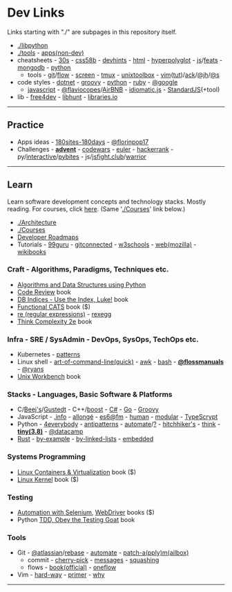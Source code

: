 # Dev Links

Links starting with "./" are subpages in this repository itself.

* [./libpython](libpython.md#python-libraries)
* [./tools](tools.md#tools) - [apps(non-dev)](https://www.notion.so/Apps-a0911d71491446678fb3c3a8233cbe5b)
* cheatsheets - [30s](https://www.30secondsofcode.org/) - [css58b](https://jrl.ninja/etc/1/) - [devhints](https://devhints.io/bash) - [html](https://htmlcheatsheet.com/) - [hyperpolyglot](http://hyperpolyglot.org/) - [js](https://mbeaudru.github.io/modern-js-cheatsheet/)/[feats](http://es6-features.org/) - [mongodb](https://www.bmc.com/blogs/mongodb-cheat-sheet/) - [python](https://www.pythonsheets.com/)
  - tools - [git](https://github.github.com/training-kit/)/[flow](https://danielkummer.github.io/git-flow-cheatsheet/) - [screen](https://kb.iu.edu/d/acuy) - [tmux](https://www.outcoldman.com/cheatsheets/tmux/) - [unixtoolbox](http://cb.vu/unixtoolbox.xhtml) - [vim](http://vimsheet.com/)([tut](http://www.viemu.com/a_vi_vim_graphical_cheat_sheet_tutorial.html))/[ack](https://github.com/mileszs/ack.vim#keyboard-shortcuts)/[@jh](https://github.com/jordanhudgens/vim-settings/blob/master/vim-cheat-sheet.md)/[@s](https://gist.github.com/stroparo/e848823768679273e58995f94e2f4049#file-vim-mkd)
* code styles - [dotnet](https://github.com/dotnet/runtime/blob/master/docs/coding-guidelines/coding-style.md) - [groovy](http://groovy-lang.org/style-guide.html) - [python](https://pep8.org/) - [ruby](https://rubystyle.guide/) - [@google](https://google.github.io/styleguide/)
    - [javascript](https://javascript.info/coding-style) - [@flaviocopes](https://flaviocopes.com/javascript-coding-style/)/[AirBNB](https://github.com/airbnb/javascript) - [idiomatic.js](https://github.com/rwaldron/idiomatic.js) - [StandardJS](https://standardjs.com/)(+tool)
* lib - [free4dev](https://free-for.dev/#/) - [libhunt](https://libhunt.com/) - [libraries.io](https://libraries.io/)

---

## Practice

* Apps ideas - [180sites-180days](https://zube.io/blog/how-i-built-180-websites-in-180-days-and-became-a-yc-fellowship-founder/) - [@florinpop17](https://github.com/florinpop17/app-ideas)
* Challenges - **[advent](http://adventofcode.com/)** - [codewars](https://www.codewars.com/) - [euler](https://projecteuler.net) - [hackerrank](https://www.hackerrank.com/) - py/[interactive](https://github.com/donnemartin/interactive-coding-challenges#interactive-coding-challenges)/[pybites](https://pybit.es/pages/challenges.html) - js/[jsfight.club](https://jsfight.club/)/[warrior](https://warriorjs.com/)

---

## Learn

Learn software development concepts and technology stacks. Mostly reading. For courses, click [here](courses.md#dev-courses). (Same '[./Courses](courses.md#dev-courses)' link below.)

* [./Architecture](arch.md#architecture)
* [./Courses](courses.md#dev-courses)
* [Developer Roadmaps](https://roadmap.sh/)
* Tutorials - [99guru](https://www.guru99.com/) - [gitconnected](https://gitconnected.com/learn/) - [w3schools](https://www.w3schools.com/) - [web(mozilla)](https://developer.mozilla.org/docs/Web) - [wikibooks](https://en.wikibooks.org/wiki/Department:Computing)

### Craft - Algorithms, Paradigms, Techniques etc.

* [Algorithms and Data Structures using Python](https://runestone.academy/runestone/books/published/pythonds/index.html)
* [Code Review](https://leanpub.com/whattolookforinacodereview) book
* [DB Indices - Use the Index, Luke!](https://use-the-index-luke.com/) book
* [Functional CATS](https://leanpub.com/fpmortals-cats) book (\$)
* [re (regular expressions)](https://www.regular-expressions.info/) - [rexegg](http://www.rexegg.com/)
* [Think Complexity 2e](https://greenteapress.com/wp/think-complexity-2e/) book

### Infra - SRE / SysAdmin - DevOps, SysOps, TechOps etc.

* Kubernetes - [patterns](https://developers.redhat.com/blog/2020/05/11/top-10-must-know-kubernetes-design-patterns/)
* Linux shell - [art-of-command-line(quick)](https://github.com/jlevy/the-art-of-command-line) - [awk](https://www.grymoire.com/Unix/Awk.html) - [bash](https://guide.bash.academy/) - **[@flossmanuals](http://write.flossmanuals.net/command-line/introduction/)** - [@ryans](https://ryanstutorials.net/)
* [Unix Workbench](https://leanpub.com/unix) book

### Stacks - Languages, Basic Software & Platforms

* C/[Beej's](https://beej.us/guide/bgc/)/[Gustedt](https://modernc.gforge.inria.fr/) - C++/[boost](https://theboostcpplibraries.com/) - [C#](https://en.wikibooks.org/wiki/C_Sharp_Programming) - [Go](https://www.openmymind.net/The-Little-Go-Book/) - [Groovy](https://leanpub.com/groovytutorial/read)
* JavaScript - [.info](https://javascript.info/) - [allongé](https://leanpub.com/javascriptallongesix) - [es6@fm](https://frontendmasters.com/books/javascript-enlightenment/) - [human](https://read.humanjavascript.com/) - [modular](https://mjavascript.com/) - [TypeScrypt](https://www.typescriptlang.org/)
* Python - [4everybody](https://www.py4e.com/book.php) - [antipatterns](https://docs.quantifiedcode.com/python-anti-patterns/) - [automate](https://automatetheboringstuff.com/)/[?](https://inventwithpython.com/blog/2019/10/07/whats-new-in-the-2nd-edition-of-automate-the-boring-stuff-with-python/) - [hitchhiker's](https://docs.python-guide.org/) - [think](https://greenteapress.com/wp/think-python-2e/) - **[tiny(3.8)](https://github.com/mattharrison/Tiny-Python-3.8-Notebook/blob/master/python38.rst)** - [@datacamp](https://www.learnpython.org/)
* [Rust](https://doc.rust-lang.org/book/) - [by-example](https://doc.rust-lang.org/stable/rust-by-example/) - [by-linked-lists](https://rust-unofficial.github.io/too-many-lists/) - [embedded](https://rust-embedded.github.io/book/intro/)

### Systems Programming

* [Linux Containers & Virtualization](https://www.apress.com/br/book/9781484262825#) book (\$)
* [Linux Kernel](https://leanpub.com/linuxkernel) book (\$)

### Testing

* [Automation with Selenium](http://zhimin.com/books/pwta), [WebDriver](https://leanpub.com/practical-web-test-automation) books (\$)
* Python [TDD, Obey the Testing Goat](https://www.obeythetestinggoat.com/pages/book.html#toc) book

### Tools

* Git - [@atlassian](https://www.atlassian.com/git/tutorials/)/[rebase](https://www.atlassian.com/git/tutorials/rewriting-history/git-rebase) - [automate](https://www.onwebsecurity.com/configuration/automating-repetitive-git-setup-tasks.html) - [patch-a(pply)m(ailbox)](https://mijingo.com/blog/creating-and-applying-patch-files-in-git)
    - commit - [cherry-pick](https://mijingo.com/blog/using-git-cherry-pick) - [messages](https://github.com/erlang/otp/wiki/writing-good-commit-messages) - [squashing](https://driggl.com/blog/a/how-squashing-commits-can-improve-your-git-workflow)
    - flows - [book(official)](https://git-scm.com/book/en/v2/Distributed-Git-Contributing-to-a-Project) - [oneflow](http://endoflineblog.com/oneflow-a-git-branching-model-and-workflow)
* Vim - [hard-way](http://learnvimscriptthehardway.stevelosh.com) - [primer](https://danielmiessler.com/study/vim/) - [why](http://www.viemu.com/a-why-vi-vim.html)

---
